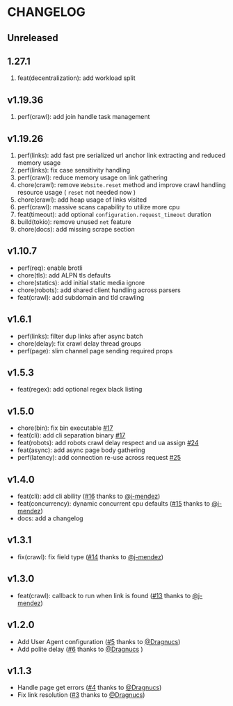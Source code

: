 # CHANGELOG

## Unreleased

## 1.27.1

1. feat(decentralization): add workload split

## v1.19.36

1. perf(crawl): add join handle task management

## v1.19.26

1. perf(links): add fast pre serialized url anchor link extracting and reduced memory usage
1. perf(links): fix case sensitivity handling
1. perf(crawl): reduce memory usage on link gathering
1. chore(crawl): remove `Website.reset` method and improve crawl handling resource usage ( `reset` not needed now  )
1. chore(crawl): add heap usage of links visited
1. perf(crawl): massive scans capability to utilize more cpu
1. feat(timeout): add optional `configuration.request_timeout` duration
1. build(tokio): remove unused `net` feature
1. chore(docs): add missing scrape section

## v1.10.7

- perf(req): enable brotli
- chore(tls): add ALPN tls defaults
- chore(statics): add initial static media ignore
- chore(robots): add shared client handling across parsers
- feat(crawl): add subdomain and tld crawling

## v1.6.1

- perf(links): filter dup links after async batch
- chore(delay): fix crawl delay thread groups
- perf(page): slim channel page sending required props

## v1.5.3

- feat(regex): add optional regex black listing

## v1.5.0

- chore(bin): fix bin executable [#17](https://github.com/madeindjs/spider/pull/17/commits/b41e25fc507c6cd3ef251d2e25c97b936865e1a9)
- feat(cli): add cli separation binary [#17](https://github.com/madeindjs/spider/pull/17/commits/b41e25fc507c6cd3ef251d2e25c97b936865e1a9)
- feat(robots): add robots crawl delay respect and ua assign [#24](https://github.com/madeindjs/spider/pull/24)
- feat(async): add async page body gathering
- perf(latency): add connection re-use across request [#25](https://github.com/madeindjs/spider/pull/25)

## v1.4.0

- feat(cli): add cli ability ([#16](https://github.com/madeindjs/spider/pull/16) thanks to [@j-mendez](https://github.com/j-mendez))
- feat(concurrency): dynamic concurrent cpu defaults ([#15](https://github.com/madeindjs/spider/pull/15) thanks to [@j-mendez](https://github.com/j-mendez))
- docs: add a changelog

## v1.3.1

- fix(crawl): fix field type ([#14](https://github.com/madeindjs/spider/pull/14) thanks to [@j-mendez](https://github.com/j-mendez))

## v1.3.0

- feat(crawl): callback to run when link is found ([#13](https://github.com/madeindjs/spider/pull/13) thanks to [@j-mendez](https://github.com/j-mendez))

## v1.2.0

- Add User Agent configuration ([#5](https://github.com/madeindjs/spider/pull/5) thanks to [@Dragnucs](https://github.com/Dragnucs))
- Add polite delay ([#6](https://github.com/madeindjs/spider/pull/6) thanks to [@Dragnucs](https://github.com/Dragnucs) )

## v1.1.3

- Handle page get errors ([#4](https://github.com/madeindjs/spider/pull/4) thanks to [@Dragnucs](https://github.com/Dragnucs))
- Fix link resolution ([#3](https://github.com/madeindjs/spider/pull/3) thanks to [@Dragnucs](https://github.com/Dragnucs))
